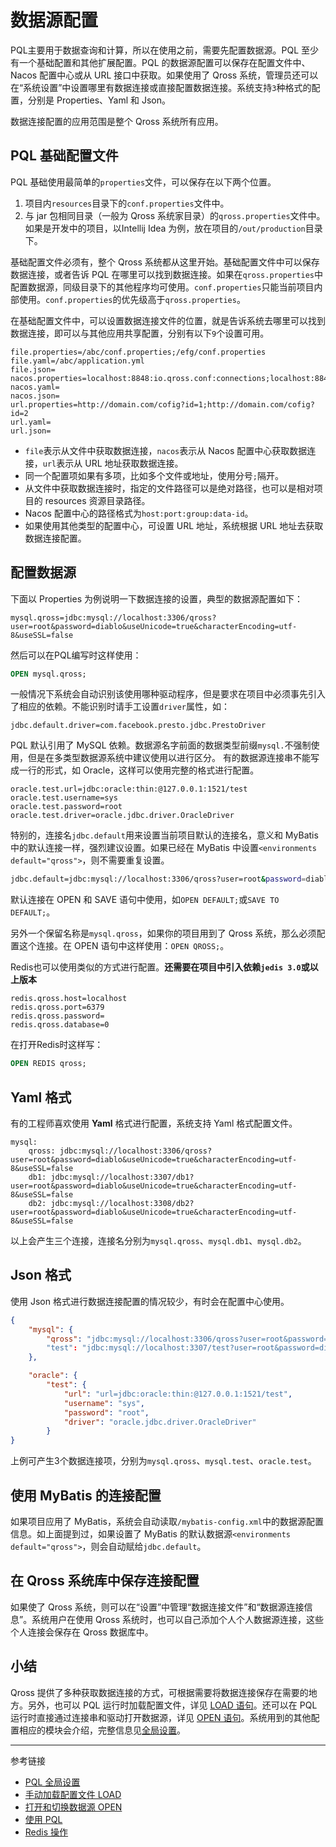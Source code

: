 # 数据源配置

PQL主要用于数据查询和计算，所以在使用之前，需要先配置数据源。PQL 至少有一个基础配置和其他扩展配置。PQL 的数据源配置可以保存在配置文件中、Nacos 配置中心或从 URL 接口中获取。如果使用了 Qross 系统，管理员还可以在“系统设置”中设置哪里有数据连接或直接配置数据连接。系统支持`3`种格式的配置，分别是 Properties、Yaml 和 Json。

数据连接配置的应用范围是整个 Qross 系统所有应用。

## PQL 基础配置文件

PQL 基础使用最简单的`properties`文件，可以保存在以下两个位置。

1. 项目内`resources`目录下的`conf.properties`文件中。
2. 与 jar 包相同目录（一般为 Qross 系统家目录）的`qross.properties`文件中。如果是开发中的项目，以Intellij Idea 为例，放在项目的`/out/production`目录下。

基础配置文件必须有，整个 Qross 系统都从这里开始。基础配置文件中可以保存数据连接，或者告诉 PQL 在哪里可以找到数据连接。如果在`qross.properties`中配置数据源，同级目录下的其他程序均可使用。`conf.properties`只能当前项目内部使用。`conf.properties`的优先级高于`qross.properties`。

在基础配置文件中，可以设置数据连接文件的位置，就是告诉系统去哪里可以找到数据连接，即可以与其他应用共享配置，分别有以下`9`个设置可用。

```properties
file.properties=/abc/conf.properties;/efg/conf.properties
file.yaml=/abc/application.yml
file.json=
nacos.properties=localhost:8848:io.qross.conf:connections;localhost:8848:io.qross.conf:others;
nacos.yaml=
nacos.json=
url.properties=http://domain.com/cofig?id=1;http://domain.com/cofig?id=2
url.yaml=
url.json=
```

* `file`表示从文件中获取数据连接，`nacos`表示从 Nacos 配置中心获取数据连接，`url`表示从 URL 地址获取数据连接。
* 同一个配置项如果有多项，比如多个文件或地址，使用分号`;`隔开。
* 从文件中获取数据连接时，指定的文件路径可以是绝对路径，也可以是相对项目的 resources 资源目录路径。
* Nacos 配置中心的路径格式为`host:port:group:data-id`。
* 如果使用其他类型的配置中心，可设置 URL 地址，系统根据 URL 地址去获取数据连接配置。

## 配置数据源

下面以 Properties 为例说明一下数据连接的设置，典型的数据源配置如下：

```properties
mysql.qross=jdbc:mysql://localhost:3306/qross?user=root&password=diablo&useUnicode=true&characterEncoding=utf-8&useSSL=false
```

然后可以在PQL编写时这样使用：

```sql
OPEN mysql.qross;
```

一般情况下系统会自动识别该使用哪种驱动程序，但是要求在项目中必须事先引入了相应的依赖。不能识别时请手工设置`driver`属性，如：

```properties
jdbc.default.driver=com.facebook.presto.jdbc.PrestoDriver
```

PQL 默认引用了 MySQL 依赖。数据源名字前面的数据类型前缀`mysql.`不强制使用，但是在多类型数据源系统中建议使用以进行区分。
有的数据源连接串不能写成一行的形式，如 Oracle，这样可以使用完整的格式进行配置。

```properties
oracle.test.url=jdbc:oracle:thin:@127.0.0.1:1521/test
oracle.test.username=sys
oracle.test.password=root
oracle.test.driver=oracle.jdbc.driver.OracleDriver
```

特别的，连接名`jdbc.default`用来设置当前项目默认的连接名，意义和 MyBatis 中的默认连接一样，强烈建议设置。如果已经在 MyBatis 中设置`<environments default="qross">`，则不需要重复设置。

```sh
jdbc.default=jdbc:mysql://localhost:3306/qross?user=root&password=diablo&useUnicode=true
```

默认连接在 OPEN 和 SAVE 语句中使用，如`OPEN DEFAULT;`或`SAVE TO DEFAULT;`。 
 
另外一个保留名称是`mysql.qross`，如果你的项目用到了 Qross 系统，那么必须配置这个连接。在 OPEN 语句中这样使用：`OPEN QROSS;`。  

Redis也可以使用类似的方式进行配置。**还需要在项目中引入依赖`jedis 3.0`或以上版本**

```properties
redis.qross.host=localhost
redis.qross.port=6379
redis.qross.password=
redis.qross.database=0
```

在打开Redis时这样写：

```sql
OPEN REDIS qross;
```

## Yaml 格式

有的工程师喜欢使用 **Yaml** 格式进行配置，系统支持 Yaml 格式配置文件。

```
mysql:
    qross: jdbc:mysql://localhost:3306/qross?user=root&password=diablo&useUnicode=true&characterEncoding=utf-8&useSSL=false
    db1: jdbc:mysql://localhost:3307/db1?user=root&password=diablo&useUnicode=true&characterEncoding=utf-8&useSSL=false
    db2: jdbc:mysql://localhost:3308/db2?user=root&password=diablo&useUnicode=true&characterEncoding=utf-8&useSSL=false
```

以上会产生三个连接，连接名分别为`mysql.qross`、`mysql.db1`、`mysql.db2`。

## Json 格式

使用 Json 格式进行数据连接配置的情况较少，有时会在配置中心使用。

```json
{
    "mysql": {
        "qross": "jdbc:mysql://localhost:3306/qross?user=root&password=diablo&useUnicode=true&characterEncoding=utf-8&useSSL=false"
        "test": "jdbc:mysql://localhost:3307/test?user=root&password=diablo&useUnicode=true&characterEncoding=utf-8&useSSL=false"
    },

    "oracle": {
        "test": {
            "url": "url=jdbc:oracle:thin:@127.0.0.1:1521/test",
            "username": "sys",
            "password": "root",
            "driver": "oracle.jdbc.driver.OracleDriver"
        }
}
```

上例可产生3个数据连接项，分别为`mysql.qross`、`mysql.test`、`oracle.test`。

## 使用 MyBatis 的连接配置

如果项目应用了 MyBatis，系统会自动读取`/mybatis-config.xml`中的数据源配置信息。如上面提到过，如果设置了 MyBatis 的默认数据源`<environments default="qross">`，则会自动赋给`jdbc.default`。

## 在 Qross 系统库中保存连接配置

如果使了 Qross 系统，则可以在“设置”中管理“数据连接文件”和“数据源连接信息”。系统用户在使用 Qross 系统时，也可以自己添加个人个人数据源连接，这些个人连接会保存在 Qross 数据库中。

## 小结

Qross 提供了多种获取数据连接的方式，可根据需要将数据连接保存在需要的地方。另外，也可以 PQL 运行时加载配置文件，详见 [LOAD 语句](/pql/load.md)。还可以在 PQL 运行时直接通过连接串和驱动打开数据源，详见 [OPEN 语句](/pql/open.md)。系统用到的其他配置相应的模块会介绍，完整信息见[全局设置](/pql/setup.md)。

---
参考链接

* [PQL 全局设置](/pql/setup.md)
* [手动加载配置文件 LOAD](/pql/load.md)
* [打开和切换数据源 OPEN](/pql/open.md)
* [使用 PQL](/pql/use-pql.md)
* [Redis 操作](/pql/redis.md)